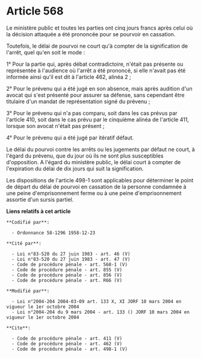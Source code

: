 # Article 568

Le ministère public et toutes les parties ont cinq jours francs après celui où la décision attaquée a été prononcée pour se
pourvoir en cassation. 

Toutefois, le délai de pourvoi ne court qu'à compter de la signification de l'arrêt, quel qu'en soit le mode : 

1° Pour la partie qui, après débat contradictoire, n'était pas présente ou représentée à l'audience où l'arrêt a été
prononcé, si elle n'avait pas été informée ainsi qu'il est dit à l'article 462, alinéa 2 ; 

2° Pour le prévenu qui a été jugé en son absence, mais après audition d'un avocat qui s'est présenté pour assurer sa défense,
sans cependant être titulaire d'un mandat de représentation signé du prévenu ; 

3° Pour le prévenu qui n'a pas comparu, soit dans les cas prévus par l'article 410, soit dans le cas prévu par le cinquième
alinéa de l'article 411, lorsque son avocat n'était pas présent ; 

4° Pour le prévenu qui a été jugé par itératif défaut. 

Le délai du pourvoi contre les arrêts ou les jugements par défaut ne court, à l'égard du prévenu, que du jour où ils ne sont
plus susceptibles d'opposition. A l'égard du ministère public, le délai court à compter de l'expiration du délai de dix jours
qui suit la signification. 

Les dispositions de l'article 498-1 sont applicables pour déterminer le point de départ du délai de pourvoi en cassation de
la personne condamnée à une peine d'emprisonnement ferme ou à une peine d'emprisonnement assortie d'un sursis partiel.

**Liens relatifs à cet article**

	**Codifié par**:

	  - Ordonnance 58-1296 1958-12-23

	**Cité par**:

	  - Loi n°83-520 du 27 juin 1983 - art. 46 (V)
	  - Loi n°83-520 du 27 juin 1983 - art. 47 (V)
	  - Code de procédure pénale - art. 568-1 (V)
	  - Code de procédure pénale - art. 855 (V)
	  - Code de procédure pénale - art. 856 (V)
	  - Code de procédure pénale - art. R66 (V)

	**Modifié par**:

	  - Loi n°2004-204 2004-03-09 art. 133 X, XI JORF 10 mars 2004 en vigueur le 1er octobre 2004
	  - Loi n°2004-204 du 9 mars 2004 - art. 133 () JORF 10 mars 2004 en vigueur le 1er octobre 2004

	**Cite**:

	  - Code de procédure pénale - art. 411 (V)
	  - Code de procédure pénale - art. 462 (V)
	  - Code de procédure pénale - art. 498-1 (V)
